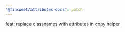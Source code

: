 ```yaml
---
'@finsweet/attributes-docs': patch
---
```


feat: replace classnames with attributes in copy helper
